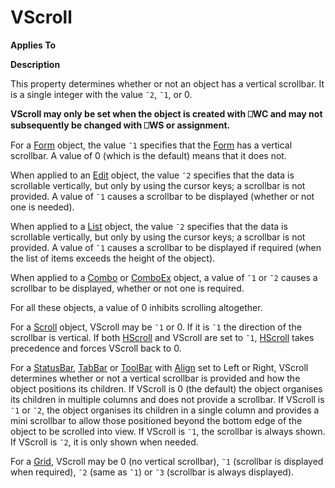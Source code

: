 




<h1 class="heading"><span class="name">VScroll</span></h1>

**Applies To**


**Description**


This property determines whether or not an object has a vertical scrollbar. It is a single integer with the value `¯2`, `¯1`, or 0.



**VScroll may only be set when the object is created with ⎕WC and may not subsequently be changed with ⎕WS or assignment.**


For a [Form](../a-z/form.md) object, the value `¯1`  specifies that the [Form](../a-z/form.md) has a vertical scrollbar. A value of 0 (which is the default) means that it does not.


When applied to an [Edit](../a-z/edit.md) object, the value `¯2` specifies that the data is scrollable vertically, but only by using the cursor keys; a scrollbar is not provided. A value of `¯1` causes a scrollbar to be displayed (whether or not one is needed).


When applied to a [List](../a-z/list.md) object, the value `¯2` specifies that the data is scrollable vertically, but only by using the cursor keys; a scrollbar is not provided. A value of `¯1` causes a scrollbar to be displayed if required (when the list of items exceeds the height of the object).


When applied to a [Combo](../a-z/combo.md) or [ComboEx](../a-z/comboex.md) object, a value of `¯1` or `¯2` causes a scrollbar to be displayed, whether or not one is required.


For all these objects, a value of 0 inhibits scrolling altogether.


For a [Scroll](../a-z/scroll.md) object, VScroll may be `¯1` or 0. If it is `¯1` the direction of the scrollbar is vertical. If both [HScroll](../a-z/hscroll.md) and VScroll are set to `¯1`, [HScroll](../a-z/hscroll.md) takes precedence and forces VScroll back to 0.


For a [StatusBar](../a-z/statusbar.md), [TabBar](../a-z/tabbar.md) or [ToolBar](../a-z/toolbar.md) with [Align](../a-z/align.md) set to Left or Right, VScroll determines whether or not a vertical scrollbar is provided and how the object positions its children. If VScroll is 0 (the default) the object organises its children in multiple columns and does not provide a scrollbar. If VScroll is `¯1` or `¯2`, the object organises its children in a single column and provides a mini scrollbar to allow those positioned beyond the bottom edge of the object to be scrolled into view. If VScroll is `¯1`, the scrollbar is always shown. If VScroll is `¯2`, it is only shown when needed.


For a [Grid](../a-z/grid.md), VScroll may be 0 (no vertical scrollbar), `¯1` (scrollbar is displayed when required), `¯2` (same as `¯1`) or `¯3` (scrollbar is always displayed).


